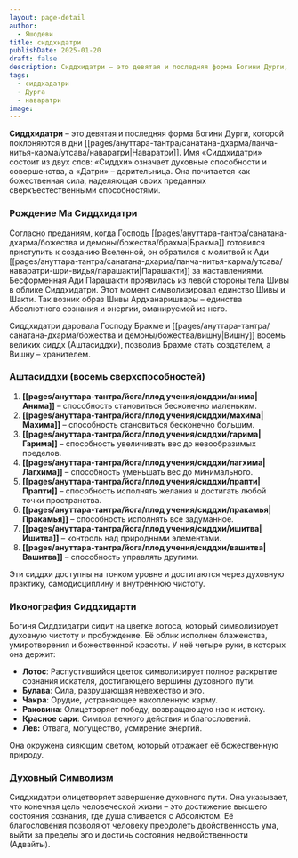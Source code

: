 ```yaml
---
layout: page-detail
author:
  - Яшодеви
title: сиддхидатри
publishDate: 2025-01-20
draft: false
description: Сиддхидатри – это девятая и последняя форма Богини Дурги, которой поклоняются в дни Наваратри. Она почитается как божественная сила, наделяющая своих преданных сверхъестественными способностями.
tags:
  - сиддхадатри
  - Дурга
  - наваратри
image:
---
```

**Сиддхидатри** – это девятая и последняя форма Богини Дурги, которой поклоняются в дни [[pages/ануттара-тантра/санатана-дхарма/панча-нитья-карма/утсава/наваратри|Наваратри]]. Имя «Сиддхидатри» состоит из двух слов: «Сиддхи» означает духовные способности и совершенства, а «Датри» – дарительница. Она почитается как божественная сила, наделяющая своих преданных сверхъестественными способностями.

### Рождение Ма Сиддхидатри

Согласно преданиям, когда Господь [[pages/ануттара-тантра/санатана-дхарма/божества и демоны/божества/брахма|Брахма]] готовился приступить к созданию Вселенной, он обратился с молитвой к Ади [[pages/ануттара-тантра/санатана-дхарма/панча-нитья-карма/утсава/наваратри-шри-видья/парашакти|Парашакти]] за наставлениями. Бесформенная Ади Парашакти проявилась из левой стороны тела Шивы в облике Сиддхидатри. Этот момент символизировал единство Шивы и Шакти. Так возник образ Шивы Ардханаришвары – единства Абсолютного сознания и энергии, эманируемой из него.

Сиддхидатри даровала Господу Брахме и [[pages/ануттара-тантра/санатана-дхарма/божества и демоны/божества/вишну|Вишну]] восемь великих сиддх (Аштасиддхи), позволив Брахме стать создателем, а Вишну – хранителем.

### Аштасиддхи (восемь сверхспособностей)

1. **[[pages/ануттара-тантра/йога/плод учения/сиддхи/анима|Анима]]** – способность становиться бесконечно маленьким.
2. **[[pages/ануттара-тантра/йога/плод учения/сиддхи/махима|Махима]]** – способность становиться бесконечно большим.
3. **[[pages/ануттара-тантра/йога/плод учения/сиддхи/гарима|Гарима]]** – способность увеличивать вес до невообразимых пределов.
4. **[[pages/ануттара-тантра/йога/плод учения/сиддхи/лагхима|Лагхима]]** – способность уменьшать вес до минимального.
5. **[[pages/ануттара-тантра/йога/плод учения/сиддхи/прапти|Прапти]]** – способность исполнять желания и достигать любой точки пространства.
6. **[[pages/ануттара-тантра/йога/плод учения/сиддхи/пракамья|Пракамья]]** – способность исполнять все задуманное.
7. **[[pages/ануттара-тантра/йога/плод учения/сиддхи/ишитва|Ишитва]]** – контроль над природными элементами.
8. **[[pages/ануттара-тантра/йога/плод учения/сиддхи/вашитва|Вашитва]]** – способность управлять другими.

Эти сиддхи доступны на тонком уровне и достигаются через духовную практику, самодисциплину и внутреннюю чистоту.


### Иконография Сиддхидарти

Богиня Сиддхидатри сидит на цветке лотоса, который символизирует духовную чистоту и пробуждение. Её облик исполнен блаженства, умиротворения и божественной красоты. У неё четыре руки, в которых она держит:

- **Лотос**: Распустившийся цветок символизирует полное раскрытие сознания искателя, достигающего вершины духовного пути.
- **Булава**: Сила, разрушающая невежество и эго.
- **Чакра**: Орудие, устраняющее накопленную карму.
- **Раковина**: Олицетворяет победу, возвращающую нас к истоку.
- **Красное сари**: Символ вечного действия и благословений.
- **Лев:** Отвага, могущество, усмирение энергий.

Она окружена сияющим светом, который отражает её божественную природу.

### Духовный Символизм

Сиддхидатри олицетворяет завершение духовного пути. Она указывает, что конечная цель человеческой жизни – это достижение высшего состояния сознания, где душа сливается с Абсолютом. Её благословения позволяют человеку преодолеть двойственность ума, выйти за пределы эго и достичь состояния недвойственности (Адвайты).


